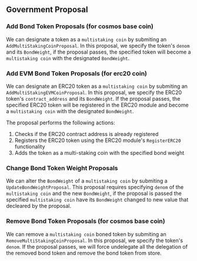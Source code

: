 ## Government Proposal

### Add Bond Token Proposals (for cosmos base coin)

We can designate a token as a `multistaking coin` by submiting an `AddMultiStakingCoinProposal`. In this proposal, we specify the token's `denom` and its `BondWeight`, if the proposal passes, the specified token will become a `multistaking coin` with the designated `BondWeight`.

### Add EVM Bond Token Proposals (for erc20 coin)

We can designate an ERC20 token as a `multistaking coin` by submiting an `AddMultiStakingEVMCoinProposal`. In this proposal, we specify the ERC20 token's `contract_address` and its `BondWeight`. If the proposal passes, the specified ERC20 token will be registered in the ERC20 module and become a `multistaking coin` with the designated `BondWeight`.

The proposal performs the following actions:
1. Checks if the ERC20 contract address is already registered
2. Registers the ERC20 token using the ERC20 module's `RegisterERC20` functionality
3. Adds the token as a multi-staking coin with the specified bond weight

### Change Bond Token Weight Proposals

We can alter the `BondWeight` of a `multistaking coin` by submiting a `UpdateBondWeightProposal`. This proposal requires specifying `denom` of the `multistaking coin` and the new `BondWeight`, if the proposal is passed the specified `multistaking coin` have its `BondWeight` changed to new value that decleared by the proposal.

### Remove Bond Token Proposals (for cosmos base coin)

We can remove a `multistaking coin` boned token by submiting an `RemoveMultiStakingCoinProposal`. In this proposal, we specify the token's `denom`. If the proposal passes, we will force undelegate all the delegation of the removed bond token and remove the bond token from store.